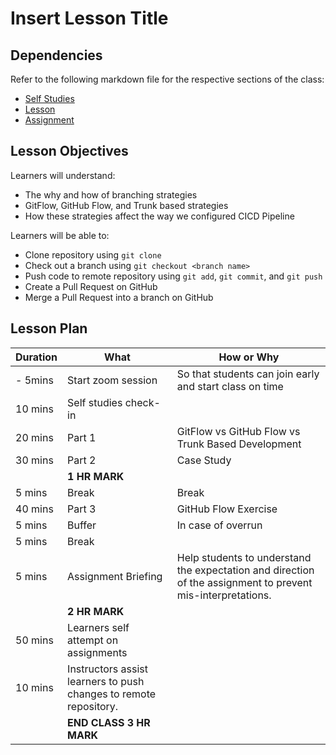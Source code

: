 # Insert Lesson Title

## Dependencies

Refer to the following markdown file for the respective sections of the class:
- [Self Studies](./studies.md)
- [Lesson](./lesson.md)
- [Assignment](./assignment.md)

## Lesson Objectives

Learners will understand:
- The why and how of branching strategies
- GitFlow, GitHub Flow, and Trunk based strategies
- How these strategies affect the way we configured CICD Pipeline

Learners will be able to:
- Clone repository using `git clone`
- Check out a branch using `git checkout <branch name>`
- Push code to remote repository using `git add`, `git commit`, and `git push`
- Create a Pull Request on GitHub
- Merge a Pull Request into a branch on GitHub


## Lesson Plan

|Duration|What|How or Why|
|--------|-----|-------|
|- 5mins |Start zoom session|So that students can join early and start class on time|
|10 mins|Self studies check-in||
|20 mins|Part 1| GitFlow vs GitHub Flow vs Trunk Based Development|
|30 mins|Part 2| Case Study|
||**1 HR MARK**|
|5 mins|Break|Break|
|40 mins|Part 3| GitHub Flow Exercise|
|5 mins|Buffer|In case of overrun|
|5 mins|Break||
|5 mins|Assignment Briefing|Help students to understand the expectation and direction of the assignment to prevent mis-interpretations.|
||**2 HR MARK**|
|50 mins|Learners self attempt on assignments|
|10 mins|Instructors assist learners to push changes to remote repository.|
||**END CLASS 3 HR MARK**|

